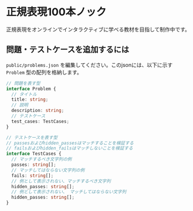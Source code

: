 # 正規表現100本ノック

正規表現をオンラインでインタラクティブに学べる教材を目指して制作中です。

## 問題・テストケースを追加するには
`public/problems.json` を編集してください。このjsonには、以下に示す `Problem` 型の配列を格納します。

```ts
// 問題を表す型
interface Problem {
  // タイトル
  title: string;
  // 説明
  description: string;
  // テストケース
  test_cases: TestCases;
}

// テストケースを表す型
// passesおよびhidden_passesはマッチすることを検証する
// failsおよびhidden_failsはマッチしないことを検証する
interface TestCases {
  // マッチするべき文字列の例
  passes: string[];
  // マッチしてはならない文字列の例
  fails: string[];
  // 例として表示されない、マッチするべき文字列
  hidden_passes: string[];
  // 例として表示されない、 マッチしてはならない文字列
  hidden_passes: string[];
}
```